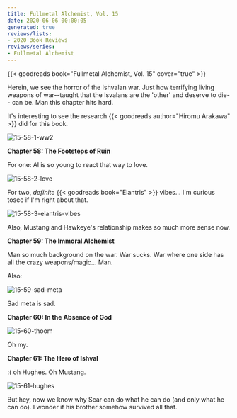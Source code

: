 ```yaml
---
title: Fullmetal Alchemist, Vol. 15
date: 2020-06-06 00:00:05
generated: true
reviews/lists:
- 2020 Book Reviews
reviews/series:
- Fullmetal Alchemist
---
```

{{< goodreads book="Fullmetal Alchemist, Vol. 15" cover="true" >}}

Herein, we see the horror of the Ishvalan war. Just how terrifying living weapons of war--taught that the Isvalans are the 'other' and deserve to die-- can be. Man this chapter hits hard.  

It's interesting to see the research {{< goodreads author="Hiromu Arakawa" >}} did for this book.  

<!--more-->

![15-58-1-ww2](/embeds/books/attachments/15-58-1-ww2.png)  

 **Chapter 58: The Footsteps of Ruin**  

For one: Al is so young to react that way to love.  

![15-58-2-love](/embeds/books/attachments/15-58-2-love.png)  

For two, _definite_ {{< goodreads book="Elantris" >}} vibes... I'm curious tosee if I'm right about that.  

![15-58-3-elantris-vibes](/embeds/books/attachments/15-58-3-elantris-vibes.png)  

Also, Mustang and Hawkeye's relationship makes so much more sense now.  

**Chapter 59: The Immoral Alchemist**  

Man so much background on the war. War sucks. War where one side has all the crazy weapons/magic... Man.  

Also:  

![15-59-sad-meta](/embeds/books/attachments/15-59-sad-meta.png)  

Sad meta is sad.  

**Chapter 60: In the Absence of God**  

![15-60-thoom](/embeds/books/attachments/15-60-thoom.png)  

Oh my.  

**Chapter 61: The Hero of Ishval**  

:( oh Hughes. Oh Mustang.  

![15-61-hughes](/embeds/books/attachments/15-61-hughes.png)  

But hey, now we know why Scar can do what he can do (and only what he can do). I wonder if his brother somehow survived all that.


